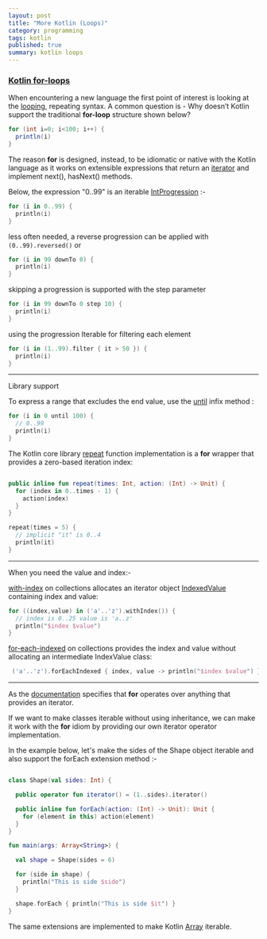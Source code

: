 ```yaml
---
layout: post
title: "More Kotlin (Loops)"
category: programming
tags: kotlin
published: true
summary: kotlin loops
---
```


### [Kotlin for-loops](https://kotlinlang.org/docs/reference/control-flow.html#for-loops)

When encountering a new language the first point of interest is looking at the [looping](http://kotlinlang.org/docs/reference/control-flow.html#for-loops), repeating syntax. A common question is - Why doesn’t Kotlin support the traditional **for-loop** structure shown below?

``` java
for (int i=0; i<100; i++) {
  println(i)
}
```

The reason **for** is designed, instead, to be idiomatic or native with the Kotlin language as it works on extensible expressions that return an [iterator](https://kotlinlang.org/api/latest/jvm/stdlib/kotlin.collections/-iterator/index.html) and implement next(), hasNext() methods.

Below, the expression "0..99" is an iterable [IntProgression](https://kotlinlang.org/api/latest/jvm/stdlib/kotlin.ranges/-int-progression/) :-

```  kotlin
for (i in 0..99) {
  println(i)
}
```

less often needed, a reverse progression can be applied with ```(0..99).reversed()``` or

``` kotlin
for (i in 99 downTo 0) {
  println(i)
}
```

skipping a progression is supported with the step parameter

``` kotlin
for (i in 99 downTo 0 step 10) {
  println(i)
}
```

using the progression Iterable for filtering each element 

``` kotlin
for (i in (1..99).filter { it > 50 }) {
  println(i)
}
```
---

Library support

To express a range that excludes the end value, use the [until](https://kotlinlang.org/api/latest/jvm/stdlib/kotlin.ranges/until.html
) infix method :

``` kotlin
for (i in 0 until 100) {
  // 0..99
  println(i)
}
```

The Kotlin core library [repeat](https://kotlinlang.org/api/latest/jvm/stdlib/kotlin/repeat.html) function implementation is a **for** wrapper that provides a zero-based iteration index:

``` kotlin 

public inline fun repeat(times: Int, action: (Int) -> Unit) {
  for (index in 0..times - 1) {
    action(index)
  }
}
```

``` kotlin
repeat(times = 5) {
  // implicit "it" is 0..4
  println(it)
}
```
---
When you need the value and index:-

[with-index](https://kotlinlang.org/api/latest/jvm/stdlib/kotlin.collections/with-index.html) on collections allocates an iterator object [IndexedValue](https://kotlinlang.org/api/latest/jvm/stdlib/kotlin.collections/-indexed-value/index.html) containing index and value: 

``` kotlin
for ((index,value) in ('a'..'z').withIndex()) {
  // index is 0..25 value is 'a..z'
  println("$index $value")
}
```
[for-each-indexed](https://kotlinlang.org/api/latest/jvm/stdlib/kotlin.collections/for-each-indexed.html) on collections provides the index and value without allocating an intermediate IndexValue class:
``` kotlin
 ('a'..'z').forEachIndexed { index, value -> println("$index $value") }
```
---

As the [documentation](https://kotlinlang.org/docs/reference/control-flow.html#for-loops) specifies that **for** operates over anything that provides an iterator.

If we want to make classes iterable without using inheritance, we can make it work with the **for** idiom by providing our own iterator operator implementation.

In the example below, let's make the sides of the Shape object iterable and also support the forEach extension method :-

``` kotlin

class Shape(val sides: Int) {

  public operator fun iterator() = (1..sides).iterator() 

  public inline fun forEach(action: (Int) -> Unit): Unit {
    for (element in this) action(element)
  }
}

fun main(args: Array<String>) {

  val shape = Shape(sides = 6)

  for (side in shape) {
    println("This is side $side")
  }

  shape.forEach { println("This is side $it") }
}

```

The same extensions are implemented to make Kotlin [Array](https://github.com/JetBrains/kotlin/blob/1.0.3/core/builtins/native/kotlin/Array.kt#L59) iterable.
